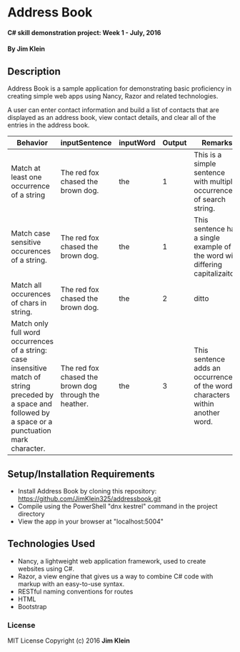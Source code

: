 # Address Book

#### C# skill demonstration project:  Week 1 - July, 2016

#### By Jim Klein

## Description

Address Book is a sample application for demonstrating basic proficiency in creating simple web apps using Nancy, Razor and related technologies.

A user can enter contact information and build a list of contacts that are displayed as an address book, view contact details, and clear all of the entries in the address book.  

Behavior           |inputSentence          |inputWord        |Output          |Remarks
------------------ | --------------------- |-----------------|----------------|--------------|
Match at least one occurrence of a string|The red fox chased the brown dog.|the|1|This is a simple sentence with multiple occurrences of search string.
Match case sensitive occurences of a string.|The red fox chased the brown dog.|the|1|This sentence has a single example of the word with differing capitalizaiton.
Match all occurences of chars in string.|The red fox chased the brown dog.|the|2|ditto
Match only full word occurrences of a string: case insensitive match of string preceded by a space and followed by a space or a punctuation mark character.|The red fox chased the brown dog through the heather.|the|3|This sentence adds an occurrence of the word characters within another word.

## Setup/Installation Requirements
* Install Address Book by cloning this repository:
    https://github.com/JimKlein325/addressbook.git
* Compile using the PowerShell "dnx kestrel" command in the project directory
* View the app in your browser at "localhost:5004"

## Technologies Used
* Nancy, a lightweight web application framework, used to create websites using C#.
* Razor, a view engine that gives us a way to combine C# code with markup with an easy-to-use syntax.
* RESTful naming conventions for routes
* HTML
* Bootstrap

### License
MIT License  Copyright (c) 2016 **Jim Klein**
